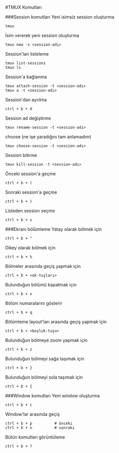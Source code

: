 #TMUX Komutları

###Session komutları
Yeni isimsiz session oluşturma
```
tmux
```

İsim vererek yeni session oluşturma
```
tmux new -s <session-adı>
```

Session'ları listeleme
```
tmux list-sessions
tmux ls
```

Session'a bağlanma
```
tmux attach-session -t <session-adı>
tmux a -t <session-adı>
```

Session'dan ayrılma
```
ctrl + b + d
```

Session ad değiştirme
```
tmux rename-session -t <session-adı>
```

choose (ne işe yaradığını tam anlamadım)
```
tmux choose-session -t <session-adı>
```

Session bitirme
```
tmux kill-session -t <session-adı>
```

Önceki session'a geçme
```
ctrl + b + (
```

Sonraki session'a geçme
```
ctrl + b + )
```

Listeden session seçme
```
ctrl + b + s
```

###Ekranı bölümleme
Yatay olarak bölmek için
```
ctrl + b + "
```

Dikey olarak bölmek için
```
ctrl + b + %
```

Bölmeler arasında geçiş yapmak için
```
ctrl + b + <ok-tuşları>
```

Bulunduğun bölümü kapatmak için
```
ctrl + b + x
```

Bölüm numaralarını gösterir
```
ctrl + b + q
```

Bölümleme layout'ları arasında geçiş yapmak için
```
ctrl + b + <boşluk-tuşu>
```

Bulunduğun bölmeye zoom yapmak için
```
ctrl + b + z
```

Bulunduğun bölmeyi sağa taşımak için
```
ctrl + b + }
```

Bulunduğun bölmeyi sola taşımak için
```
ctrl + b + {
```

###Window komutları
Yeni window oluşturma
```
ctrl + b + c
```

Window'lar arasında geçiş
```
ctrl + b + p          # önceki
ctrl + b + n          # sonraki
```

Bütün komutları görüntüleme
```
ctrl + b + ?
```

